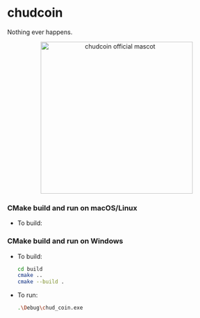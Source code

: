 # chudcoin
Nothing ever happens.
<div align="center">
    <img src="https://github.com/user-attachments/assets/460b1785-b5b2-4888-ab32-5eb2dd60a6ea" alt="chudcoin official mascot" width="350">
</div>

### CMake build and run on macOS/Linux
- To build:




### CMake build and run on Windows
- To build:

    ```bash
    cd build
    cmake ..
    cmake --build .
    ```

- To run:

    ```bash
    .\Debug\chud_coin.exe
    ```